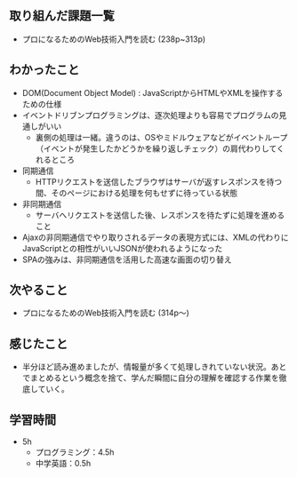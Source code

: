 ## 取り組んだ課題一覧
- プロになるためのWeb技術入門を読む (238p~313p)
## わかったこと
- DOM(Document Object Model) : JavaScriptからHTMLやXMLを操作するための仕様
- イベントドリブンプログラミングは、逐次処理よりも容易でプログラムの見通しがいい
    - 裏側の処理は一緒。違うのは、OSやミドルウェアなどがイベントループ（イベントが発生したかどうかを繰り返しチェック）の肩代わりしてくれるところ
- 同期通信
    - HTTPリクエストを送信したブラウザはサーバが返すレスポンスを待つ間、そのページにおける処理を何もせずに待っている状態
- 非同期通信
    - サーバへリクエストを送信した後、レスポンスを待たずに処理を進めること
- Ajaxの非同期通信でやり取りされるデータの表現方式には、XMLの代わりにJavaScriptとの相性がいいJSONが使われるようになった
- SPAの強みは、非同期通信を活用した高速な画面の切り替え
## 次やること
- プロになるためのWeb技術入門を読む (314p〜)
## 感じたこと
- 半分ほど読み進めましたが、情報量が多くて処理しきれていない状況。あとでまとめるという概念を捨て、学んだ瞬間に自分の理解を確認する作業を徹底していく。
## 学習時間
- 5h
  - プログラミング：4.5h
  - 中学英語：0.5h